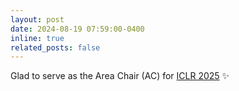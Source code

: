 ```yaml
---
layout: post
date: 2024-08-19 07:59:00-0400
inline: true
related_posts: false
---
```


Glad to serve as the Area Chair (AC) for [ICLR 2025](https://iclr.cc/Conferences/2025) :sparkles:
